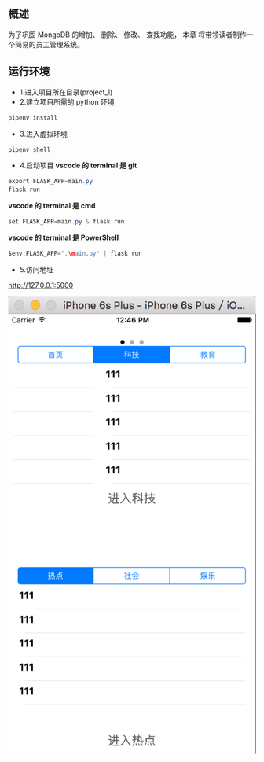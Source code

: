 ## 概述

为了巩固 MongoDB 的增加、 删除、 修改、 查找功能， 本章
将带领读者制作一个简易的员工管理系统。

## 运行环境

- 1.进入项目所在目录(project_1)
- 2.建立项目所需的 python 环境

```java
pipenv install
```

- 3.进入虚拟环境

```java
pipenv shell
```

- 4.启动项目
  **vscode 的 terminal 是 git**

```java
export FLASK_APP=main.py
flask run
```

**vscode 的 terminal 是 cmd**

```java
set FLASK_APP=main.py & flask run
```

**vscode 的 terminal 是 PowerShell**

```java
$env:FLASK_APP=".\main.py" | flask run
```

- 5.访问地址

http://127.0.0.1:5000

![图片](https://github.com/chenyufeng1991/NewsClient/raw/master/Screenshots/2.png)
